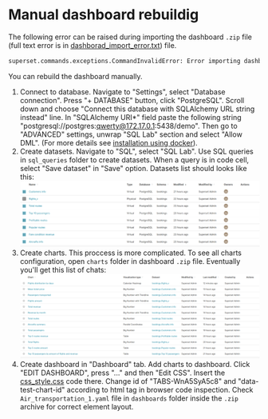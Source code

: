 # Manual dashboard rebuildig

The following error can be raised during importing the dashboard `.zip` file (full text error is in [dashborad_import_error.txt](dashborad_import_error.txt)) file.

``` bash
superset.commands.exceptions.CommandInvalidError: Error importing dashboard
```

You can rebuild the dashboard manually.

1. Connect to database. Navigate to "Settings", select "Database connection". Press "+ DATABASE" button, click "PostgreSQL". Scroll down and choose "Connect this database with SQLAlchemy URL string instead" line. In "SQLAlchemy URI*" field paste the following string "postgresql://postgres:qwerty@172.17.0.1:5438/demo". Then go to "ADVANCED" settings, unwrap "SQL Lab" section and select "Allow DML". (For more details see [installation using docker](https://superset.apache.org/docs/installation/installing-superset-using-docker-compose/)).
2. Create datasets. Navigate to "SQL", select "SQL Lab". Use SQL queries in `sql_queries` folder to create datasets. When a query is in code cell, select "Save dataset" in "Save" option. Datasets list should looks like this: <img src="superset_datasets.png">
3. Create charts. This proccess is more complicated. To see all charts configuration, open `charts` folder in dashboard `.zip` file. Eventually you'll get this list of chats: <img src="superset_charts.png">
4. Create dashboard in "Dashboard" tab. Add charts to dashboard. Click "EDIT DASHBOARD", press "..." and then "Edit CSS". Insert the [css_style.css](style.css) code there. Change id of "TABS-WnA5SyA5c8" and "data-test-chart-id" according to html tag in browser code inspection. Check `Air_transportation_1.yaml` file in `dashboards` folder inside the `.zip` archive for correct element layout.
